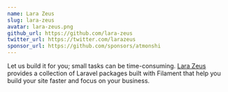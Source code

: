 ```yaml
---
name: Lara Zeus
slug: lara-zeus
avatar: lara-zeus.png
github_url: https://github.com/lara-zeus
twitter_url: https://twitter.com/larazeus
sponsor_url: https://github.com/sponsors/atmonshi
---
```


Let us build it for you; small tasks can be time-consuming. [Lara Zeus](https://larazeus.com/) provides a collection of Laravel packages built with Filament that help you build your site faster and focus on your business.
